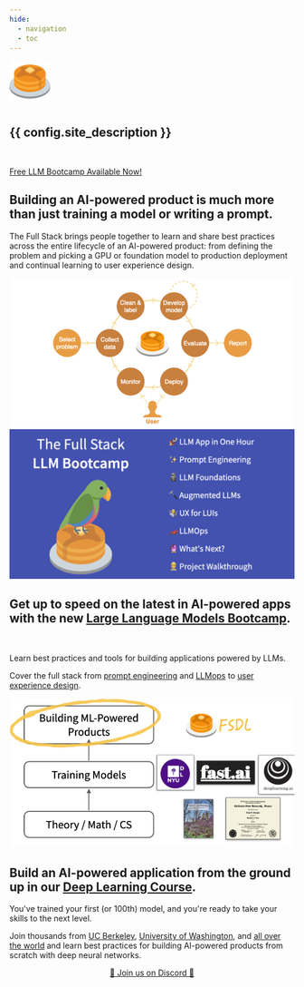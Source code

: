 ```yaml
---
hide:
  - navigation
  - toc
---
```

<style>
  /*
    over-ride default margings for markdown content in material
  */
  .md-main__inner {
    margin-top: 0;
  }
 .md-grid {
    max-width: 100vw;
  }
  .md-content__inner {
    margin: 0;
    padding: 0;
  }
  .md-content__inner::before {
    height: 0;
  }
</style>

<div class="flex-col">

  <div class="announce grid-2 items-center primary-swapped-bg-fg pb-2 m-0">
    <img src="images/pancakes.svg" style="max-height: 12rem; auto;" draggable="false" class="swap-first m-auto">
    <div class="mb-8 mx-4 swap-last">
      <h1></h1>
      <h2><strong>{{ config.site_description }}</strong></h2>
      <p><br></p>
      <a href="/llm-bootcamp" class="md-button md-button--primary">
        Free LLM Bootcamp Available Now!
      </a>
    </div>
  </div>

  <div class="grid-2 items-center px-4 py-4">
    <div class="mb-4 swap-last">
        <h2>Building an AI-powered product is much more than just training a model or writing a prompt.</h2>
        <p>The Full Stack brings people together to learn and share best practices across the entire lifecycle of an AI-powered product:
            from defining the problem and picking a GPU or foundation model to production deployment and continual learning
            to user experience design.
        </p>
    </div>
    <img src="images/full_stack_description.png" class="swap-first">
  </div>

  <div class="grid-2 items-center py-4 px-4 primary-swapped-bg-fg">
    <a href="llm-bootcamp"><img src="llm-bootcamp/opengraph.png"></a>
    <div class="mb-4">
        <h2>Get up to speed on the latest in AI-powered apps with the new <a href="llm-bootcamp">Large Language Models Bootcamp</a>.</h2>
        <br>
        <p>
          Learn best practices and tools for building applications powered by LLMs. </p> <p> Cover the full stack from <a href="llm-bootcamp/prompt-engineering">prompt engineering</a> and <a href="llm-bootcamp/llmops">LLMops</a> to <a href="llm-bootcamp/ux-for-luis">user experience design</a>.
        </p>
    </div>
  </div>

  <div class="grid-2 items-center px-4 py-4">
    <a href="course"><img src="images/positioning.png" class="swap-first" draggable="false"></a>
    <div class="swap-last">
        <h2>Build an AI-powered application from the ground up in our <a href="course">Deep Learning Course</a>.</h2>
        <p>
          You've trained your first (or 100th) model, and you're ready to take your skills to the next level.
        </p>
        <p>
            Join thousands from <a href="https://bit.ly/berkeleyfsdl">UC Berkeley</a>,
            <a href="https://bit.ly/uwfsdl">University of Washington</a>, and <a
                href="https://youtube.com/c/FullStackDeepLearning">all over the world</a>
            and learn best practices for building AI-powered products from scratch with deep neural networks.
        </p>
    </div>
  </div>

  <div class="mb-8 px-4">
      <div style="text-align: center; margin-top: 1em;">
          <a class="md-button md-button--primary" href="https://fsdl.me/join-discord">🚀 Join us on Discord 🚀</a>
      </div>
  </div>
  </div>

</div>
